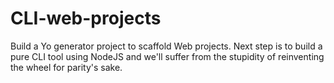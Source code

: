 # CLI-web-projects
Build a Yo generator project to scaffold Web projects. Next step is to build a pure CLI tool using NodeJS and we'll suffer from the stupidity of reinventing the wheel for parity's sake.
